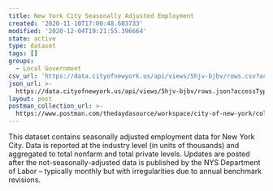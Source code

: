 ```yaml
---
title: New York City Seasonally Adjusted Employment
created: '2020-11-10T17:00:48.603733'
modified: '2020-12-04T19:21:55.396664'
state: active
type: dataset
tags: []
groups:
  - Local Government
csv_url: 'https://data.cityofnewyork.us/api/views/5hjv-bjbv/rows.csv?accessType=DOWNLOAD'
json_url: >-
  https://data.cityofnewyork.us/api/views/5hjv-bjbv/rows.json?accessType=DOWNLOAD
layout: post
postman_collection_url: >-
  https://www.postman.com/thedaydasource/workspace/city-of-new-york/collection/15909983-ac73dc70-a523-4850-bb85-472432db6877
---
```

This dataset contains seasonally adjusted employment data for New York City.  Data is reported at the industry level (in units of thousands) and aggregated to total nonfarm and total private levels.  Updates are posted after the not-seasonally-adjusted data is published by the NYS Department of Labor – typically monthly but with irregularities due to annual benchmark revisions.
